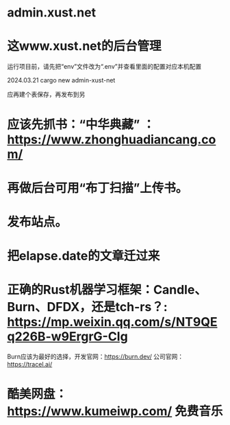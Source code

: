 # admin.xust.net
# 这www.xust.net的后台管理

运行项目前，请先把“env”文件改为“.env”并查看里面的配置对应本机配置

2024.03.21
cargo new admin-xust-net

应再建个表保存，再发布到另
# 应该先抓书：“中华典藏” ：https://www.zhonghuadiancang.com/
# 再做后台可用“布丁扫描”上传书。
# 发布站点。
# 把elapse.date的文章迁过来

# 正确的Rust机器学习框架：Candle、Burn、DFDX，还是tch-rs？: https://mp.weixin.qq.com/s/NT9QEq226B-w9ErgrG-CIg
Burn应该为最好的选择，开发官网：https://burn.dev/  公司官网：https://tracel.ai/

# 酷美网盘：https://www.kumeiwp.com/  免费音乐


